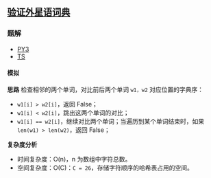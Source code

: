 ## [验证外星语词典](https://leetcode.cn/problems/verifying-an-alien-dictionary/)

### 题解
+ [PY3](../../py3/1024/953.py)
+ [TS](../../ts/1024/953.ts)

#### 模拟
**思路**
检查相邻的两个单词，对比前后两个单词 `w1，w2` 对应位置的字典序：
+ `w1[i] > w2[i]`，返回 False；
+ `w1[i] < w2[i]`，跳出这两个单词的对比；
+ `w1[i] == w2[i]`，继续对比两个单词；当遍历到某个单词结束时，如果 `len(w1) > len(w2)`，返回 False；

**复杂度分析**
+ 时间复杂度：O(n)，n 为数组中字符总数。
+ 空间复杂度：O(C)：`C = 26`，存储字符顺序的哈希表占用的空间。